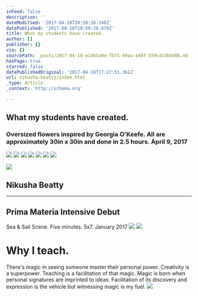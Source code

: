 ```yaml
---
inFeed: false
description: ''
dateModified: '2017-04-18T20:50:26.346Z'
datePublished: '2017-04-18T20:50:28.676Z'
title: What my students have created.
author: []
publisher: {}
via: {}
sourcePath: _posts/2017-04-18-e14b5a0e-fb71-49aa-a44f-559cdcdb5d0b.md
hasPage: true
starred: false
datePublishedOriginal: '2017-04-18T17:27:51.361Z'
url: nikusha-beatty/index.html
_type: Article
_context: 'http://schema.org'

---
```

## What my students have created.

### Oversized flowers inspired by Georgia O'Keefe. All are approximately 30in x 30in and done in 2.5 hours. April 9, 2017
![](https://s3-us-west-2.amazonaws.com/the-grid-img/p/bd2f9ab9a2dbabc50b45aab29731174ae59c50ac.jpg)
![](https://s3-us-west-2.amazonaws.com/the-grid-img/p/59b932d45a439a6062691c63bb57e8c83e0b73e4.jpg)
![](https://s3-us-west-2.amazonaws.com/the-grid-img/p/79ce04b12611847857c33a8479adf163ae266b32.jpg)
![](https://s3-us-west-2.amazonaws.com/the-grid-img/p/508b1524fe7e9e621ae78f7bfc4b5dad4229721a.jpg)
![](https://s3-us-west-2.amazonaws.com/the-grid-img/p/a710425a3b35a104b094fb80477763a672586fa0.jpg)
![](https://s3-us-west-2.amazonaws.com/the-grid-img/p/a651142b198d46f71f1b0736f61b9994ce501273.jpg)
![](https://s3-us-west-2.amazonaws.com/the-grid-img/p/6d73bdf2a153e47c613942dc9febab0848e05e45.jpg)

<article style=""><img src="https://the-grid-user-content.s3-us-west-2.amazonaws.com/82019781-eba5-4c53-aeae-399541739b40.jpg" /><h1>Nikusha Beatty</h1></article>

---

## Prima Materia Intensive Debut

Sea & Sail Scene. Five minutes. 5x7\. January 2017
![](https://imgflo.herokuapp.com/graph/2b2431f8e7ba7b0/c976ff3a38d08654d87b276df27fdc3d/croprotate.jpg?cropheight=2160&cropwidth=2160&degrees=-90&input=https%3A%2F%2Fthe-grid-user-content.s3-us-west-2.amazonaws.com%2Fced61093-426d-461f-8498-b6f81217a790.jpg&x=0&y=0)
![](https://imgflo.herokuapp.com/graph/2b2431f8e7ba7b0/c5e491d403170b3d94a8e6c1c47fca5c/croprotate.jpg?cropheight=2160&cropwidth=2160&degrees=-90&input=https%3A%2F%2Fthe-grid-user-content.s3-us-west-2.amazonaws.com%2Fee594aae-1c78-4e72-9657-33e609fdc665.jpg&x=0&y=0)

# Why I teach.

There's magic in seeing someone master their personal power. Creativity is a superpower. Teaching is a facilitation of that magic. Magic is born when personal signatures are imprinted to ideas. Facilitation of its discovery and expression is the vehicle but witnessing magic is my fuel.
![](https://the-grid-user-content.s3-us-west-2.amazonaws.com/d86763e4-2e59-4e9d-ac09-3ee6c33f595a.jpg)